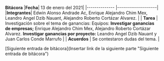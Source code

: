 **Bitácora**
|**Fecha**| 13 de enero del 2021|
|-------------- |--------------------|
|**Integrantes**| Edwin Alonso Andrade Ac, Enrique Alejandro Chim Mex, Leandro Angel Dzib Nauant, Alejandro Roberto Cortázar Alvarez. |
| **Tarea** | Investigación sobre el tema de ganancias: Equipos:  **Investigar ganancias de empresas;** Enrique Alejandro Chim Mex, Alejandro Roberto Cortázar Alvarez.  **Investigar ganancias por proyecto:**  Leandro Angel Dzib Nauant y Juan Carlos Conde Marrufo  |
| **Acuerdos** | Se contestaron dudas del tema. |


[Siguiente entrada de bitácora](Insertar link de la siguiente parte "Siguiente entrada de bitácora")
